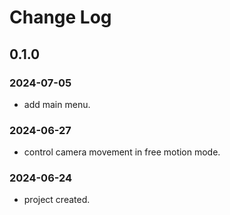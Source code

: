 # Change Log

## 0.1.0

### 2024-07-05
- add main menu.

### 2024-06-27
- control camera movement in free motion mode.

### 2024-06-24
- project created.